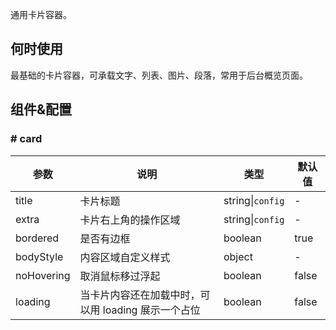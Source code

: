 
通用卡片容器。

## 何时使用

最基础的卡片容器，可承载文字、列表、图片、段落，常用于后台概览页面。

## 组件&配置

### # card

| 参数     | 说明           | 类型     | 默认值       |
|----------|----------------|----------|--------------|
| title    | 卡片标题 | string&#124;`config`   |  -  |
| extra    | 卡片右上角的操作区域 | string&#124;`config`   | - |
| bordered | 是否有边框 | boolean   |  true  |
| bodyStyle | 内容区域自定义样式 | object   |  -  |
| noHovering | 取消鼠标移过浮起 | boolean | false |
| loading | 当卡片内容还在加载中时，可以用 loading 展示一个占位 | boolean   |  false  |
